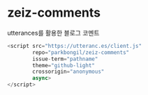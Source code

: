 # zeiz-comments
utterances를 활용한 블로그 코멘트

```javascript
<script src="https://utteranc.es/client.js"
        repo="parkbongil/zeiz-comments"
        issue-term="pathname"
        theme="github-light"
        crossorigin="anonymous"
        async>
</script>
```
